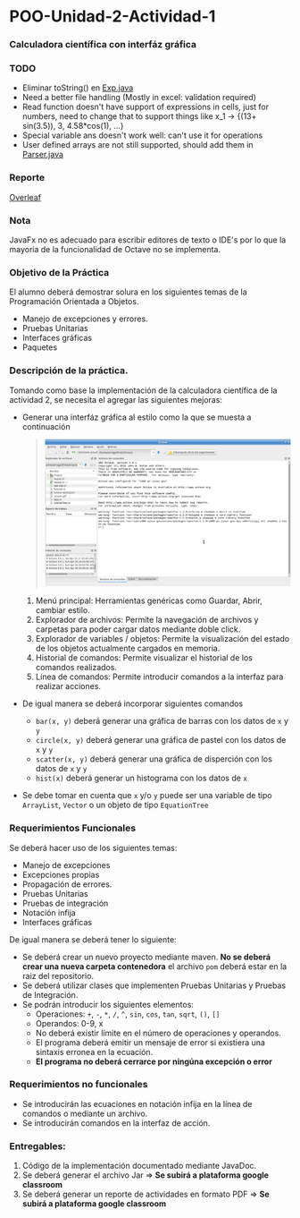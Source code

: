 # POO-Unidad-2-Actividad-1
### Calculadora científica con interfáz gráfica
### TODO
* Eliminar toString() en [Exp.java](src/main/java/com/spolancom/Exp.java)
* Need a better file handling (Mostly in excel: validation required)
* Read function doesn't have support of expressions in cells, just for numbers, need to change that to support things like x_1 -> {(13+ sin(3.5)), 3, 4.58*cos(1), ...}
* Special variable ans doesn't work well: can't use it for operations
* User defined arrays are not still supported, should add them in [Parser.java](src/main/java/com/spolancom/Parser.java)
### Reporte
[Overleaf](https://www.overleaf.com/read/jqchhwctbwmx)
### Nota
JavaFx no es adecuado para escribir editores de texto o IDE's por lo que la mayoria de la funcionalidad de Octave no se implementa.  
### Objetivo de la Práctica

El alumno deberá demostrar solura en los siguientes temas de la Programación Orientada a Objetos.
  * Manejo de excepciones y errores.
  * Pruebas Unitarias
  * Interfaces gráficas
  * Paquetes

### Descripción de la práctica.

Tomando como base la implementación de la calculadora científica de la actividad 2, se necesita el agregar las siguientes mejoras:

  * Generar una interfáz gráfica al estilo como la que se muesta a continuación
    > ![alt text](https://github.com/UPV-Programacion-Orientada-a-Objetos/POO-Unidad-2-Actividad-1/blob/main/img/fig1.png "Imagen")
    1. Menú principal: Herramientas genéricas como Guardar, Abrir, cambiar estilo.
    2. Explorador de archivos: Permite la navegación de archivos y carpetas para poder cargar datos mediante doble click.
    3. Explorador de variables / objetos: Permite la visualización del estado de los objetos actualmente cargados en memoria.
    4. Historial de comandos: Permite visualizar el historial de los comandos realizados.
    5. Línea de comandos: Permite introducir comandos a la interfaz para realizar acciones.

  * De igual manera se deberá incorporar siguientes comandos
    * `bar(x, y)` deberá generar una gráfica de barras con los datos de `x` y `y`
    * `circle(x, y)` deberá generar una gráfica de pastel con los datos de `x` y `y`
    * `scatter(x, y)` deberá generar una gráfica de disperción con los datos de `x` y `y`
    * `hist(x)` deberá generar un histograma con los datos de `x`
  * Se debe tomar en cuenta que `x` y/o `y` puede ser una variable de tipo `ArrayList`, `Vector` o un objeto de tipo `EquationTree`

### Requerimientos Funcionales
Se deberá hacer uso de los siguientes temas:

  * Manejo de excepciones
  * Excepciones propias
  * Propagación de errores.
  * Pruebas Unitarias
  * Pruebas de integración
  * Notación infija
  * Interfaces gráficas

De igual manera se deberá tener lo siguiente:

  * Se deberá crear un nuevo proyecto mediante maven. **No se deberá crear una nueva carpeta contenedora** el archivo `pom` deberá estar en la raiz del repositorio.
  * Se deberá utilizar clases que implementen Pruebas Unitarias y Pruebas de Integración.
  * Se podrán introducir los siguientes elementos:
    * Operaciones: `+`, `-`, `*`, `/`, `^`, `sin`, `cos`, `tan`, `sqrt`, `()`, `[]`
    * Operandos: 0-9, x
    * No deberá existir límite en el número de operaciones y operandos.
    * El programa deberá emitir un mensaje de error si existiera una sintaxis erronea en la ecuación.
    * **El programa no deberá cerrarce por ningúna excepción o error** 

### Requerimientos no funcionales

  * Se introducirán las ecuaciones en notación infija en la línea de comandos o mediante un archivo.
  * Se introducirán comandos en la interfaz de acción.

### Entregables:

  1. Código de la implementación documentado mediante JavaDoc.
  2. Se deberá generar el archivo Jar => **Se subirá a plataforma google classroom**
  3. Se deberá generar un reporte de actividades en formato PDF => **Se subirá a plataforma google classroom**


